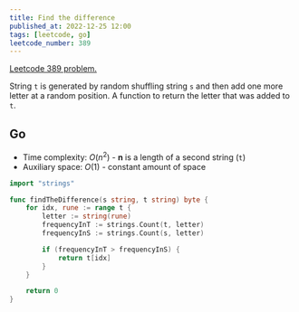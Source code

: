 ```yaml
---
title: Find the difference
published_at: 2022-12-25 12:00
tags: [leetcode, go]
leetcode_number: 389
---
```


[Leetcode 389 problem.](https://leetcode.com/problems/find-the-difference/)

String `t` is generated by random shuffling string `s` and then add one more
letter at a random position. A function to return the letter that was added to
`t`.

## Go

- Time complexity: $O(n^{2})$ - **n** is a length of a second string (`t`)
- Auxiliary space: $O(1)$ - constant amount of space

```go
import "strings"

func findTheDifference(s string, t string) byte {
    for idx, rune := range t {
        letter := string(rune)
        frequencyInT := strings.Count(t, letter)
        frequencyInS := strings.Count(s, letter)

        if (frequencyInT > frequencyInS) {
            return t[idx]
        }
    }

    return 0
}
```
